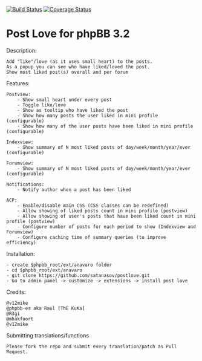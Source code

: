 [![Build Status](https://travis-ci.org/satanasov/postlove.svg?branch=master)](https://travis-ci.org/satanasov/postlove) [![Coverage Status](https://coveralls.io/repos/github/satanasov/postlove/badge.svg?branch=master)](https://coveralls.io/github/satanasov/postlove?branch=1.2.x)

Post Love for phpBB 3.2
==========

Description:

    Add "like"/love (as it uses small heart) to the posts.
    As a popup you can see who have liked/loved the post.
    Show most liked post(s) overall and per forum

Features:

    Postview:
        - Show small heart under every post
        - Toggle like/love
        - Show as tooltip who have liked the post
        - Show how many posts the user liked in mini profile (configurable)
        - Show how many of the user posts have been liked in mini profile (configurable)

    Indexview:
        - Show summary of N most liked posts of day/week/month/year/ever (configurable)

    Forumview:
        - Show summary of N most liked posts of day/week/month/year/ever (configurable)

    Notifications:
        - Notify author when a post has been liked

    ACP:
        - Enable/disable main CSS (CSS classes can be redefined)
        - Allow showing of liked posts count in mini profile (postview)
        - Allow showing of user's posts that have been liked count in mini profile (postview)
        - Configure number of posts for each period to show (Indexview and Forumview)
        - Configure caching time of summary queries (to improve efficiency)

Installation:

    - create $phpbb_root/ext/anavaro folder
    - cd $phpbb_root/ext/anavaro
    - git clone https://github.com/satanasov/postlove.git
    - Go to admin panel -> customize -> extensions -> install post love

Credits:

	@v12mike
	@phpbb-es aka Raul [ThE KuKa]
	@R3gi
	@mhakfoort
	@v12mike
    
Submitting translations/functions
    
    Please fork the repo and submit every translation/patch as Pull Request.
